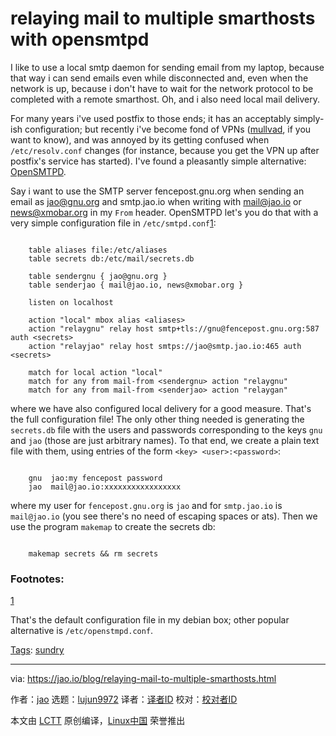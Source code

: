 [#]: subject: "relaying mail to multiple smarthosts with opensmtpd"
[#]: via: "https://jao.io/blog/relaying-mail-to-multiple-smarthosts.html"
[#]: author: "jao https://jao.io"
[#]: collector: "lujun9972"
[#]: translator: " "
[#]: reviewer: " "
[#]: publisher: " "
[#]: url: " "

relaying mail to multiple smarthosts with opensmtpd
======

I like to use a local smtp daemon for sending email from my laptop, because that way i can send emails even while disconnected and, even when the network is up, because i don't have to wait for the network protocol to be completed with a remote smarthost. Oh, and i also need local mail delivery.

For many years i've used postfix to those ends; it has an acceptably simply-ish configuration; but recently i've become fond of VPNs ([mullvad][1], if you want to know), and was annoyed by its getting confused when `/etc/resolv.conf` changes (for instance, because you get the VPN up after postfix's service has started). I've found a pleasantly simple alternative: [OpenSMTPD][2].

Say i want to use the SMTP server fencepost.gnu.org when sending an email as [jao@gnu.org][3] and smtp.jao.io when writing with [mail@jao.io][4] or [news@xmobar.org][5] in my `From` header. OpenSMTPD let's you do that with a very simple configuration file in `/etc/smtpd.conf`[1][6]:

```

    table aliases file:/etc/aliases
    table secrets db:/etc/mail/secrets.db

    table sendergnu { jao@gnu.org }
    table senderjao { mail@jao.io, news@xmobar.org }

    listen on localhost

    action "local" mbox alias <aliases>
    action "relaygnu" relay host smtp+tls://gnu@fencepost.gnu.org:587 auth <secrets>
    action "relayjao" relay host smtps://jao@smtp.jao.io:465 auth <secrets>

    match for local action "local"
    match for any from mail-from <sendergnu> action "relaygnu"
    match for any from mail-from <senderjao> action "relaygan"

```

where we have also configured local delivery for a good measure. That's the full configuration file! The only other thing needed is generating the `secrets.db` file with the users and passwords corresponding to the keys `gnu` and `jao` (those are just arbitrary names). To that end, we create a plain text file with them, using entries of the form `<key> <user>:<password>`:

```

    gnu  jao:my fencepost password
    jao  mail@jao.io:xxxxxxxxxxxxxxxxx

```

where my user for `fencepost.gnu.org` is `jao` and for `smtp.jao.io` is `mail@jao.io` (you see there's no need of escaping spaces or ats). Then we use the program `makemap` to create the secrets db:

```

    makemap secrets && rm secrets

```

### Footnotes:

[1][7]

That's the default configuration file in my debian box; other popular alternative is `/etc/openstmpd.conf`.

[Tags][8]: [sundry][9]

--------------------------------------------------------------------------------

via: https://jao.io/blog/relaying-mail-to-multiple-smarthosts.html

作者：[jao][a]
选题：[lujun9972][b]
译者：[译者ID](https://github.com/译者ID)
校对：[校对者ID](https://github.com/校对者ID)

本文由 [LCTT](https://github.com/LCTT/TranslateProject) 原创编译，[Linux中国](https://linux.cn/) 荣誉推出

[a]: https://jao.io
[b]: https://github.com/lujun9972
[1]: https://en.wikipedia.org/wiki/Mullvad
[2]: https://www.opensmtpd.org/
[3]: mailto:jao@gnu.org
[4]: mailto:mail@jao.io
[5]: mailto:news@xmobar.org
[6]: tmp.QAqDigAJAM#fn.1
[7]: tmp.QAqDigAJAM#fnr.1
[8]: https://jao.io/blog/tags.html
[9]: https://jao.io/blog/tag-sundry.html
